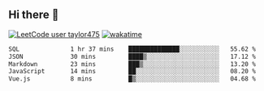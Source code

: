 ## Hi there 👋

[![LeetCode user taylor475](https://img.shields.io/badge/dynamic/json?style=for-the-badge&labelColor=black&color=%23ffa116&label=Solved&query=solvedOverTotal&url=https%3A%2F%2Fleetcode-badge.vercel.app%2Fapi%2Fusers%2Ftaylor475&logo=leetcode&logoColor=yellow)](https://leetcode.com/taylor475/)
[![wakatime](https://wakatime.com/badge/user/8c6aced9-f66a-452f-8802-5d7239ce5c50.svg)](https://wakatime.com/@8c6aced9-f66a-452f-8802-5d7239ce5c50)

<!--START_SECTION:waka-->

```txt
SQL              1 hr 37 mins    ██████████████░░░░░░░░░░░   55.62 %
JSON             30 mins         ████▒░░░░░░░░░░░░░░░░░░░░   17.12 %
Markdown         23 mins         ███▒░░░░░░░░░░░░░░░░░░░░░   13.20 %
JavaScript       14 mins         ██░░░░░░░░░░░░░░░░░░░░░░░   08.20 %
Vue.js           8 mins          █▒░░░░░░░░░░░░░░░░░░░░░░░   04.68 %
```

<!--END_SECTION:waka-->

<!--
**taylor475/taylor475** is a _special_ repository because its `README.md` (this file) appears on your GitHub profile.
